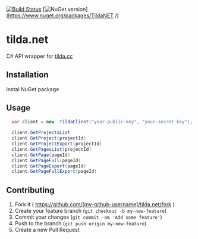 [![Build Status](https://travis-ci.org/okolobaxa/TildaNET.svg)](https://travis-ci.org/okolobaxa/TildaNET)
[![NuGet version](http://img.shields.io/nuget/v/TildaNET.svg)](https://www.nuget.org/packages/TildaNET /)&nbsp;

# tilda.net
C# API  wrapper for [tilda.cc](https://tilda.cc)

## Installation

Instal NuGet package

## Usage


```csharp
  var client = new  TildaClient("your-public-key", "your-secret-key"); 
  
  client.GetProjectsList
  client.GetProject(projectId)
  client.GetProjectExport(projectId)
  client.GetPagesList(projectId)
  client.GetPage(pageId)
  client.GetPageFull(pageId)
  client.GetPageExport(pageId)
  client.GetPageFullExport(pageId)
```

## Contributing

1. Fork it ( https://github.com/[my-github-username]/tilda.net/fork )
2. Create your feature branch (`git checkout -b my-new-feature`)
3. Commit your changes (`git commit -am 'Add some feature'`)
4. Push to the branch (`git push origin my-new-feature`)
5. Create a new Pull Request
